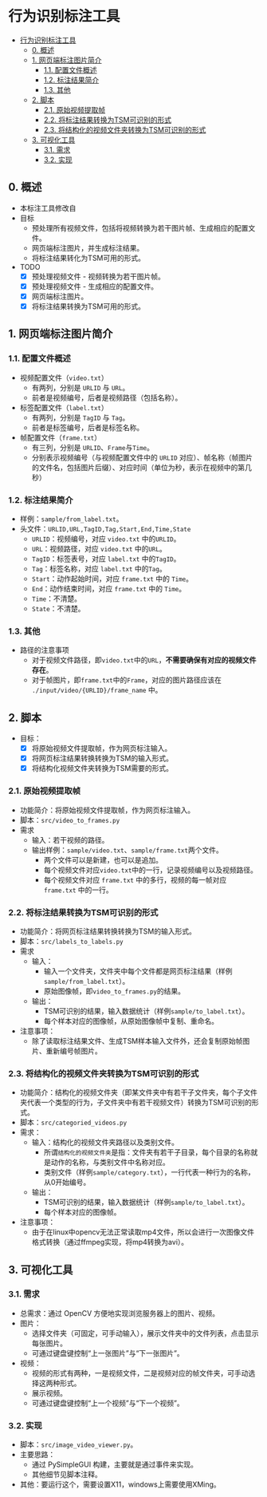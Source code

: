 # 行为识别标注工具

+ [行为识别标注工具](#行为识别标注工具)
  + [0. 概述](#0-概述)
  + [1. 网页端标注图片简介](#1-网页端标注图片简介)
    + [1.1. 配置文件概述](#11-配置文件概述)
    + [1.2. 标注结果简介](#12-标注结果简介)
    + [1.3. 其他](#13-其他)
  + [2. 脚本](#2-脚本)
    + [2.1. 原始视频提取帧](#21-原始视频提取帧)
    + [2.2. 将标注结果转换为TSM可识别的形式](#22-将标注结果转换为tsm可识别的形式)
    + [2.3. 将结构化的视频文件夹转换为TSM可识别的形式](#23-将结构化的视频文件夹转换为tsm可识别的形式)
  + [3. 可视化工具](#3-可视化工具)
    + [3.1. 需求](#31-需求)
    + [3.2. 实现](#32-实现)

## 0. 概述
+ 本标注工具修改自
+ 目标
  + 预处理所有视频文件，包括将视频转换为若干图片帧、生成相应的配置文件。
  + 网页端标注图片，并生成标注结果。
  + 将标注结果转化为TSM可用的形式。
+ TODO
  + [x] 预处理视频文件 - 视频转换为若干图片帧。
  + [x] 预处理视频文件 - 生成相应的配置文件。
  + [x] 网页端标注图片。
  + [x] 将标注结果转换为TSM可用的形式。

## 1. 网页端标注图片简介

### 1.1. 配置文件概述
+ 视频配置文件（`video.txt`）
  + 有两列，分别是 `URLID` 与 `URL`。
  + 前者是视频编号，后者是视频路径（包括名称）。
+ 标签配置文件（`label.txt`）
  + 有两列，分别是 `TagID` 与 `Tag`。
  + 前者是标签编号，后者是标签名称。
+ 帧配置文件（`frame.txt`）
  + 有三列，分别是 `URLID`、`Frame`与`Time`。
  + 分别表示视频编号（与视频配置文件中的 `URLID` 对应）、帧名称（帧图片的文件名，包括图片后缀）、对应时间（单位为秒，表示在视频中的第几秒）

### 1.2. 标注结果简介
+ 样例：`sample/from_label.txt`。
+ 头文件：`URLID,URL,TagID,Tag,Start,End,Time,State`
  + `URLID`：视频编号，对应 `video.txt` 中的`URLID`。
  + `URL`：视频路径，对应 `video.txt` 中的`URL`。
  + `TagID`：标签表号，对应 `label.txt` 中的`TagID`。
  + `Tag`：标签名称，对应 `label.txt` 中的`Tag`。
  + `Start`：动作起始时间，对应 `frame.txt` 中的 `Time`。
  + `End`：动作结束时间，对应 `frame.txt` 中的 `Time`。
  + `Time`：不清楚。
  + `State`：不清楚。

### 1.3. 其他
+ 路径的注意事项
  + 对于视频文件路径，即`video.txt`中的`URL`，**不需要确保有对应的视频文件存在**。
  + 对于帧图片，即`frame.txt`中的`Frame`，对应的图片路径应该在 `./input/video/{URLID}/frame_name` 中。

## 2. 脚本
+ 目标：
  + [x] 将原始视频文件提取帧，作为网页标注输入。
  + [x] 将网页标注结果转换转换为TSM的输入形式。
  + [x] 将结构化视频文件夹转换为TSM需要的形式。

### 2.1. 原始视频提取帧
+ 功能简介：将原始视频文件提取帧，作为网页标注输入。
+ 脚本：`src/video_to_frames.py`
+ 需求
  + 输入：若干视频的路径。
  + 输出样例：`sample/video.txt`、`sample/frame.txt`两个文件。
    + 两个文件可以是新建，也可以是追加。
    + 每个视频文件对应`video.txt`中的一行，记录视频编号以及视频路径。
    + 每个视频文件对应 `frame.txt` 中的多行，视频的每一帧对应 `frame.txt` 中的一行。

### 2.2. 将标注结果转换为TSM可识别的形式
+ 功能简介：将网页标注结果转换转换为TSM的输入形式。
+ 脚本：`src/labels_to_labels.py`
+ 需求
  + 输入：
    + 输入一个文件夹，文件夹中每个文件都是网页标注结果（样例 `sample/from_label.txt`）。
    + 原始图像帧，即`video_to_frames.py`的结果。
  + 输出：
    + TSM可识别的结果，输入数据统计（样例`sample/to_label.txt`）。
    + 每个样本对应的图像帧，从原始图像帧中复制、重命名。
+ 注意事项：
  + 除了读取标注结果文件、生成TSM样本输入文件外，还会复制原始帧图片、重新编号帧图片。


### 2.3. 将结构化的视频文件夹转换为TSM可识别的形式
+ 功能简介：结构化的视频文件夹（即某文件夹中有若干子文件夹，每个子文件夹代表一个类型的行为，子文件夹中有若干视频文件）转换为TSM可识别的形式。
+ 脚本：`src/categoried_videos.py`
+ 需求：
  + 输入：结构化的视频文件夹路径以及类别文件。
    + 所谓`结构化的视频文件夹`是指：文件夹有若干子目录，每个目录的名称就是动作的名称，与类别文件中名称对应。
    + 类别文件（样例`sample/category.txt`），一行代表一种行为的名称，从0开始编号。
  + 输出：
    + TSM可识别的结果，输入数据统计（样例`sample/to_label.txt`）。
    + 每个样本对应的图像帧。
+ 注意事项：
  + 由于在linux中opencv无法正常读取mp4文件，所以会进行一次图像文件格式转换（通过ffmpeg实现，将mp4转换为avi）。


## 3. 可视化工具

### 3.1. 需求
+ 总需求：通过 OpenCV 方便地实现浏览服务器上的图片、视频。
+ 图片：
  + 选择文件夹（可固定，可手动输入），展示文件夹中的文件列表，点击显示每张图片。
  + 可通过键盘键控制“上一张图片”与“下一张图片”。
+ 视频：
  + 视频的形式有两种，一是视频文件，二是视频对应的帧文件夹，可手动选择这两种形式。
  + 展示视频。
  + 可通过键盘键控制“上一个视频”与“下一个视频”。


### 3.2. 实现
+ 脚本：`src/image_video_viewer.py`。
+ 主要思路：
  + 通过 PySimpleGUI 构建，主要就是通过事件来实现。
  + 其他细节见脚本注释。
+ 其他：要运行这个，需要设置X11，windows上需要使用XMing。